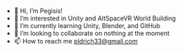 - 👋 Hi, I’m Pegisis!
- 👀 I’m interested in Unity and AltSpaceVR World Building
- 🌱 I’m currently learning Unity, Blender, and GitHub
- 💞️ I’m looking to collaborate on nothing at the moment
- 📫 How to reach me pldrich33@gmail.com

<!---
Renewed40/Renewed40 is a ✨ special ✨ repository because its `README.md` (this file) appears on your GitHub profile.
You can click the Preview link to take a look at your changes.
--->
